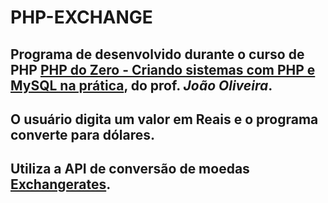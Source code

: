 
# PHP-EXCHANGE

## Programa de desenvolvido durante o curso de PHP [PHP do Zero - Criando sistemas com PHP e MySQL na prática](https://www.udemy.com/course/php-essencial/), do prof. _João Oliveira_.

## O usuário digita um valor em Reais e o programa converte para dólares.
## Utiliza a API de conversão de moedas [Exchangerates](https://exchangeratesapi.io/).


